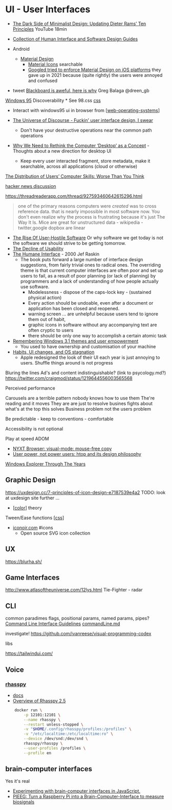 UI - User Interfaces
====================

* [The Dark Side of Minimalist Design: Updating Dieter Rams’ Ten Principles](https://www.youtube.com/watch?v=cMDGwj1QlSU) YouTube 18min
* [Collection of Human Interface and Software Design Guides](http://www.geofcrowl.com/blog/articles/2020/2/17/collection-higs/)

* Android
    * [Material Design](https://material.io/)
        * [Material Icons](https://fonts.google.com/icons) searchable
        * [Googled tried to enforce Material Design on iOS platforms](https://sixcolors.com/link/2021/10/googles-apps-to-embrace-ios-on-ios/) they gave up in 2021 because (quite rightly) the users were annoyed and confused

* tweet [Blackboard is aweful, here is why](https://twitter.com/dreen_gb/status/1335898204936806400) Greg Balaga @dreen_gb

[Windows 95](https://twitter.com/tuomassalo/status/978717292023500805)
Discoverability
    * See 98.css [css](./css.md)
* Interact with windows95 ui in browser from [[web-operating-systems]]


* [The Universe of Discourse - Fuckin' user interface design, I swear](https://blog.plover.com/tech/ui.html)
    * Don't have your destructive operations near the common path operations
* [Why We Need to Rethink the Computer ‘Desktop’ as a Concept](https://onezero.medium.com/the-document-metaphor-desktop-gui-doesnt-work-anymore-d276271bfa40) - Thoughts about a new direction for desktop UI
    * Keep every user interacted fragment, store metadata, make it searchable, across all applications (cloud or otherwise)

[The Distribution of Users’ Computer Skills: Worse Than You Think](https://www.nngroup.com/articles/computer-skill-levels/)

[hacker news discussion](https://news.ycombinator.com/item?id=21037674)

https://threadreaderapp.com/thread/927593460642615296.html
> one of the primary reasons computers were *created* was to cross reference data. that is nearly impossible in most software now.
> You don't even realize why the process is frustrating because it's just The Way It Is.
> Mice are great for unstructured data - wikipedia - twitter,google dopbox are linear

* [The Rise Of User-Hostile Software](https://den.dev/blog/user-hostile-software/) Or why software we get today is not the software we should strive to be getting tomorrow.
* [The Decline of Usability](https://datagubbe.se/decusab/)
* [The Humane Interface](https://en.wikipedia.org/wiki/The_Humane_Interface) - 2000 Jef Raskin
    * The book puts forward a large number of interface design suggestions, from fairly trivial ones to radical ones. The overriding theme is that current computer interfaces are often poor and set up users to fail, as a result of poor planning (or lack of planning) by programmers and a lack of understanding of how people actually use software. 
        * Modelessness - dispose of the caps-lock key - (sustained physical action)
        * Every action should be undoable, even after a document or application has been closed and reopened.
        * warning screen ... are unhelpful because users tend to ignore them out of habit,
        * graphic icons in software without any accompanying text are often cryptic to users
        * there should be only one way to accomplish a certain atomic task
* [Remembering Windows 3.1 themes and user empowerment](https://hisham.hm/2019/07/26/remembering-windows-31-themes-and-user-empowerment/)
    * You used to have ownership and customisation of your machine
* [Habits, UI changes, and OS stagnation](https://morrick.me/archives/9407)
    * Apple redesigned the look of their UI each year is just annoying to users. Shuffle things around is not progress


Bluring the lines
Ad's and content indistinguishable?
(link to psycology.md?)
https://twitter.com/craigmod/status/1219644556003565568

Perceived performance

Carousels are a terrible pattern
    nobody knows how to use them
    The're reading and it moves
    They are are just to resolve busines fights about what's at the top
    this solves Business problem not the users problem

Be predictable - keep to conventions - comfortable

Accessibility is not optional

Play at speed
ADOM

* [NYXT Browser: visual-mode: mouse-free copy](https://nyxt.atlas.engineer/article/visual-mode.org)
* [User power, not power users: htop and its design philosophy](https://hisham.hm/2020/12/18/huser-power-not-power-users-htop-and-its-design-philosophy/)

[Windows Explorer Through The Years](https://gekk.info/articles/explorer.html)

Graphic Design
--------------

https://uxdesign.cc/7-principles-of-icon-design-e7187539e4a2
TODO: look at uxdesign site further ...

* [[color]] theory

Tween/Ease functions [[css]]

* [iconoir.com](https://iconoir.com/) #icons
    * Open source SVG icon collection

UX 
---

https://blurha.sh/


Game Interfaces
---------------

http://www.atlasoftheuniverse.com/12lys.html
Tie-Fighter - radar

CLI
---
common paradimes
flags, positional params, named params, pipes?
[Command Line Interface Guidelines](https://clig.dev/)
[commandLine.md](./commandLine.md)

investigate!
https://github.com/ivanreese/visual-programming-codex


libs

https://tailwindui.com/


Voice
-----

### [rhasspy](https://github.com/rhasspy/rhasspy#rhasspy-voice-assistant)
* [docs](https://rhasspy.readthedocs.io/)
* [Overview of Rhasspy 2.5](https://www.youtube.com/watch?v=IsAlz76PXJQ)

```bash
    docker run \
        -p 12101:12101 \
        --name rhasspy \
        --restart unless-stopped \
        -v "$HOME/.config/rhasspy/profiles:/profiles" \
        -v "/etc/localtime:/etc/localtime:ro" \
        --device /dev/snd:/dev/snd \
        rhasspy/rhasspy \
        --user-profiles /profiles \
        --profile en
```

brain-computer interfaces
-------
Yes it's real

* [Experimenting with brain-computer interfaces in JavaScript.](https://medium.com/@devdevcharlie/experimenting-with-brain-computer-interfaces-in-javascript-8d6cb891fda8)
* [PIEEG: Turn a Raspberry Pi into a Brain-Computer-Interface to measure biosignals](https://arxiv.org/abs/2201.02228)


[//begin]: # "Autogenerated link references for markdown compatibility"
[web-operating-systems]: web-operating-systems.md "web-operating-systems"
[color]: color.md "Color"
[css]: css.md "CSS"
[//end]: # "Autogenerated link references"